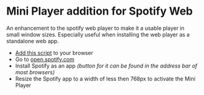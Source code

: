 # Mini Player addition for Spotify Web
An enhancement to the spotify web player to make it a usable player in small window sizes. Especially useful when installing the web player as a standalone web app.

- [Add this script](https://greasyfork.org/en/scripts/456915-spotify-mini-player) to your browser
- Go to [open.spotify.com](open.spotify.com)
- Install Spotify as an app _(button for it can be found in the address bar of most browsers)_
- Resize the Spotify app to a width of less then 768px to activate  the Mini Player
